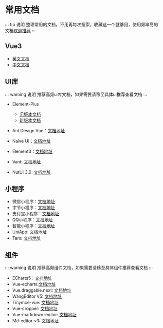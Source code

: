 # 常用文档
::: tip 说明
整理常用的文档，不用再每次搜索，收藏这一个就够用，使用频率高的文档[欢迎推荐](https://github.com/hu-snail/vue3-resource/issues/new)
:::
## Vue3
- [英文文档](https://v3.vuejs.org/)
- [中文文档](https://v3.cn.vuejs.org/)

## UI库
::: warning 说明
推荐高频ui库文档，如果需要请移至具体ui推荐查看文档
:::
- Element-Plus
    - [旧版本文档](https://doc-archive.element-plus.org/#/zh-CN/component/installation)
    - [新版本文档](https://element-plus.gitee.io/zh-CN/guide/installation.html)

- Ant Design Vue：[文档地址](https://antdv.com/docs/vue/introduce-cn/)

- Naive UI：[文档地址](https://www.naiveui.com/zh-CN/light)

- Element3：[文档地址](https://element3-ui.com/#/)
- Vant: [文档地址](https://vant-contrib.gitee.io/vant/v3/#/zh-CN)
- NutUI 3.0: [文档地址](https://nutui.jd.com/#/intro)

## 小程序
- 微信小程序：[文档地址](https://developers.weixin.qq.com/miniprogram/dev/framework/)
- 字节小程序：[文档地址](https://microapp.bytedance.com/docs/zh-CN/mini-app/develop/guide/start/introduction/)
- 支付宝小程序：[文档地址](https://opendocs.alipay.com/mini)
- QQ小程序：[文档地址](https://q.qq.com/wiki/)
- 智能小程序：[文档地址](https://smartprogram.baidu.com/docs/introduction/enter_application/)
- UniApp: [文档地址](https://uniapp.dcloud.io/)
- Taro: [文档地址](http://taro-docs.jd.com/taro/docs/README/index.html)

## 组件
::: warning 说明
推荐高频组件文档，如果需要请移至具体组件推荐查看文档
:::
- ECharts5：[文档地址](https://echarts.apache.org/zh/index.html)
- Vue-echarts:[文档地址](https://vue-echarts.vercel.app/)
- Vue.draggable.next: [文档地址](https://github.com/SortableJS/vue.draggable.next#readme)
- WangEditor V5: [文档地址](https://www.wangeditor.com/v5/)
- Tinymce-vue: [文档地址](https://www.tiny.cloud/docs/)
- Vue-cropper: [文档地址](https://github.com/xyxiao001/vue-cropper#readme)
- Vue-markdown-editor: [文档地址](https://code-farmer-i.github.io/vue-markdown-editor/zh/)
- Md-editor-v3: [文档地址](https://imzbf.github.io/md-editor-v3/index)